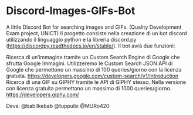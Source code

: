 # Discord-Images-GIFs-Bot
A little Discord Bot for searching images and GIFs. (Quality Development Exam project, UNICT)
Il progetto consiste nella creazione di un bot discord utilizzando il linguaggio python e la libreria discord.py (https://discordpy.readthedocs.io/en/stable/).
Il bot avrà due funzioni:

Ricerca di un’immagine tramite un Custom Search Engine di Google che sfrutta Google Immagini. Utilizzeremo le Custom Search JSON API di Google che permettono un massimo di 100 queries/giorno con la licenza gratuita.
https://developers.google.com/custom-search/v1/introduction
Ricerca di una GIF su GIPHY tramite le API di GIPHY stesso. Nella versione con licenza gratuita permettono un massimo di 1000 queries/giorno.
https://developers.giphy.com/

Devs: @babilkebab @tuppulix @MURo420
